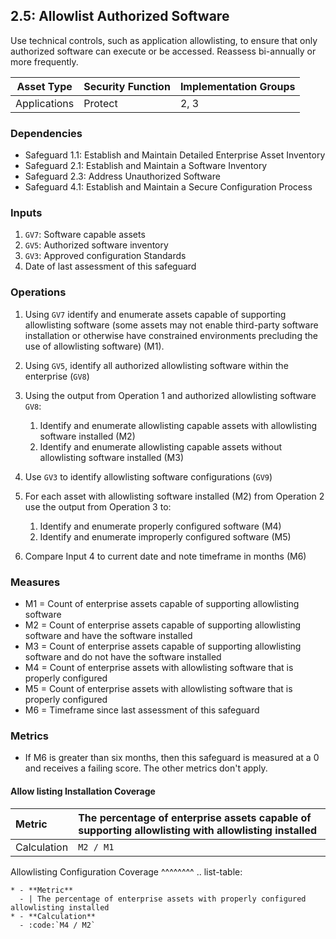 ## 2.5: Allowlist Authorized Software

Use technical controls, such as application allowlisting, to ensure that
only authorized software can execute or be accessed. Reassess
bi-annually or more frequently.

| Asset Type    | Security Function | Implementation Groups |
| -------------- | ------------------ | ---------------------- |
| Applications   | Protect            | 2, 3                   |

### Dependencies

-   Safeguard 1.1: Establish and Maintain Detailed Enterprise Asset
    Inventory
-   Safeguard 2.1: Establish and Maintain a Software Inventory
-   Safeguard 2.3: Address Unauthorized Software
-   Safeguard 4.1: Establish and Maintain a Secure Configuration Process

### Inputs

1.  `GV7`: Software capable assets
2.  `GV5`: Authorized software inventory
3.  `GV3`: Approved configuration Standards
4.  Date of last assessment of this safeguard

### Operations

1.  Using `GV7` identify and enumerate assets capable of supporting
    allowlisting software (some assets may not enable third-party
    software installation or otherwise have constrained environments
    precluding the use of allowlisting software) (M1).

2.  Using `GV5`, identify all authorized allowlisting software within the
    enterprise (`GV8`)

3. Using the output from Operation 1 and authorized allowlisting software `GV8`:

    1. Identify and enumerate allowlisting capable assets with allowlisting software installed (M2)
    2. Identify and enumerate allowlisting capable assets without allowlisting software installed (M3)

4.  Use `GV3` to identify allowlisting software configurations (`GV9`)

5. For each asset with allowlisting software installed (M2) from Operation 2 use the output from Operation 3 to:

    1. Identify and enumerate properly configured software (M4)
    2. Identify and enumerate improperly configured software (M5)


6.  Compare Input 4 to current date and note timeframe in months (M6)

### Measures

-   M1 = Count of enterprise assets capable of supporting allowlisting
    software
-   M2 = Count of enterprise assets capable of supporting allowlisting
    software and have the software installed
-   M3 = Count of enterprise assets capable of supporting allowlisting
    software and do not have the software installed
-   M4 = Count of enterprise assets with allowlisting software that is
    properly configured
-   M5 = Count of enterprise assets with allowlisting software that is
    properly configured
-   M6 = Timeframe since last assessment of this safeguard

### Metrics

-   If M6 is greater than six months, then this safeguard is measured at
    a 0 and receives a failing score. The other metrics don't apply.

#### Allow listing Installation Coverage

| Metric        | The percentage of enterprise assets capable of supporting allowlisting with allowlisting installed |
| :------------ | :----------------------------------------------------------------------------------------------- |
| Calculation   | `M2 / M1`                                                                                        |


Allowlisting Configuration Coverage \^\^\^\^\^\^\^\^ .. list-table:

    * - **Metric**
      - | The percentage of enterprise assets with properly configured allowlisting installed
    * - **Calculation**
      - :code:`M4 / M2`
